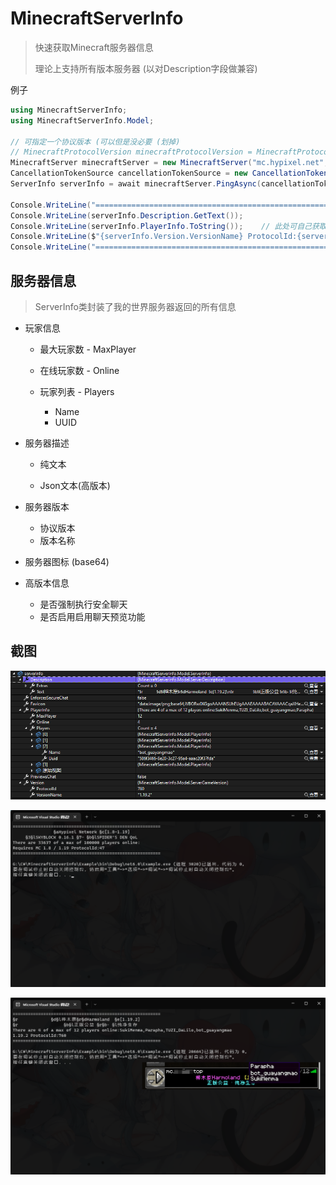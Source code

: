 # MinecraftServerInfo

>  快速获取Minecraft服务器信息
>
> 理论上支持所有版本服务器 (以对Description字段做兼容)

例子

```c#
using MinecraftServerInfo;
using MinecraftServerInfo.Model;

// 可指定一个协议版本 (可以但是没必要 (划掉)
// MinecraftProtocolVersion minecraftProtocolVersion = MinecraftProtocolVersion.FromGameVersion("1.8.9");
MinecraftServer minecraftServer = new MinecraftServer("mc.hypixel.net", 25565);
CancellationTokenSource cancellationTokenSource = new CancellationTokenSource(3000);
ServerInfo serverInfo = await minecraftServer.PingAsync(cancellationTokenSource.Token);

Console.WriteLine("==========================================================");
Console.WriteLine(serverInfo.Description.GetText());
Console.WriteLine(serverInfo.PlayerInfo.ToString());    // 此处可自己获取Players数组
Console.WriteLine($"{serverInfo.Version.VersionName} ProtocolId:{serverInfo.Version.ProtocolId}");
Console.WriteLine("==========================================================");
```

## 服务器信息

> ServerInfo类封装了我的世界服务器返回的所有信息

- 玩家信息

   - 最大玩家数 - MaxPlayer

   - 在线玩家数 - Online

   - 玩家列表 - Players
     - Name
     - UUID

- 服务器描述

   - 纯文本

   - Json文本(高版本)

- 服务器版本
  - 协议版本
  - 版本名称
- 服务器图标 (base64)
- 高版本信息
  - 是否强制执行安全聊天
  - 是否启用启用聊天预览功能

## 截图

![debug](.\Images\debug.png)

![hypixel](.\Images\hypixel.png)

![myserver](.\Images\myserver.png)